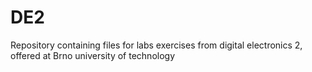 # DE2
Repository containing files for labs exercises from digital electronics 2, offered at Brno university of technology 
